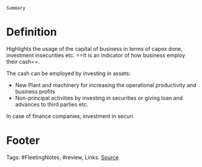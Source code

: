 
`Summary`

# Definition
Highlights the usage of the capital of business in terms of capex done, investment insecurities etc. ==It is an indicator of  how business employ their cash==. 

The cash can be employed by investing in assets:
- New Plant and machinery for increasing the operational productivity and business profits
- Non-principal activities by investing in securities or giving loan and advances to third parties etc.

In case of finance companies, investment in securi


# Footer
Tags: #FleetingNotes, #review, 
Links: 
[Source](https://www.alphainvesco.com/blog/cash-flow-from-investing-activities/)
<!--stackedit_data:
eyJoaXN0b3J5IjpbLTMxNzUxMTU4MF19
-->